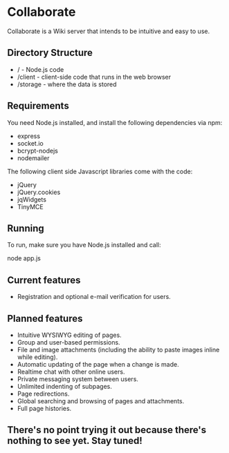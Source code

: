﻿# Collaborate

Collaborate is a Wiki server that intends to be intuitive and easy to use.

## Directory Structure
- / - Node.js code
- /client - client-side code that runs in the web browser
- /storage - where the data is stored

## Requirements
You need Node.js installed, and install the following dependencies via npm:
- express
- socket.io
- bcrypt-nodejs
- nodemailer

The following client side Javascript libraries come with the code:
- jQuery
- jQuery.cookies
- jqWidgets
- TinyMCE

## Running
To run, make sure you have Node.js installed and call:

node app.js

## Current features
- Registration and optional e-mail verification for users.

## Planned features
- Intuitive WYSIWYG editing of pages.
- Group and user-based permissions.
- File and image attachments (including the ability to paste images inline while editing).
- Automatic updating of the page when a change is made.
- Realtime chat with other online users.
- Private messaging system between users.
- Unlimited indenting of subpages.
- Page redirections.
- Global searching and browsing of pages and attachments.
- Full page histories.


## There's no point trying it out because there's nothing to see yet. Stay tuned!